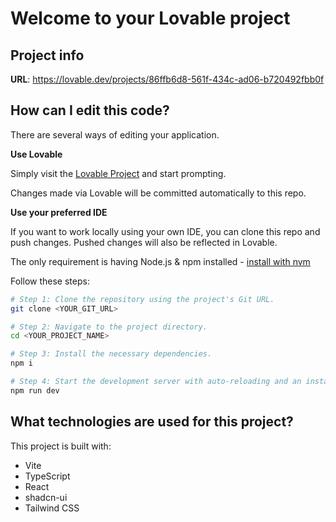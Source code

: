 # Welcome to your Lovable project

## Project info

**URL**: https://lovable.dev/projects/86ffb6d8-561f-434c-ad06-b720492fbb0f

## How can I edit this code?

There are several ways of editing your application.

**Use Lovable**

Simply visit the [Lovable Project](https://lovable.dev/projects/86ffb6d8-561f-434c-ad06-b720492fbb0f) and start prompting.

Changes made via Lovable will be committed automatically to this repo.

**Use your preferred IDE**

If you want to work locally using your own IDE, you can clone this repo and push changes. Pushed changes will also be reflected in Lovable.

The only requirement is having Node.js & npm installed - [install with nvm](https://github.com/nvm-sh/nvm#installing-and-updating)

Follow these steps:

```sh
# Step 1: Clone the repository using the project's Git URL.
git clone <YOUR_GIT_URL>

# Step 2: Navigate to the project directory.
cd <YOUR_PROJECT_NAME>

# Step 3: Install the necessary dependencies.
npm i

# Step 4: Start the development server with auto-reloading and an instant preview.
npm run dev
```

## What technologies are used for this project?

This project is built with:

- Vite
- TypeScript
- React
- shadcn-ui
- Tailwind CSS

